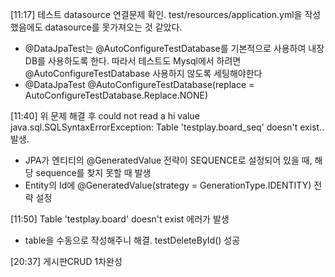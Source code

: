 [11:17] 테스트 datasource 연결문제 확인.
test/resources/application.yml을 작성했음에도 datasource를 못가져오는 것 같았다.
-  @DataJpaTest는 @AutoConfigureTestDatabase를 기본적으로 사용하여 내장DB를 사용하도록 한다. 따라서 테스트도 Mysql에서 하려면@AutoConfigureTestDatabase 사용하지 않도록 세팅해야한다
- @DataJpaTest
  @AutoConfigureTestDatabase(replace = AutoConfigureTestDatabase.Replace.NONE)

[11:40] 위 문제 해결 후 could not read a hi value java.sql.SQLSyntaxErrorException: Table 'testplay.board_seq' doesn't exist.. 발생.

- JPA가 엔티티의 @GeneratedValue 전략이 SEQUENCE로 설정되어 있을 때, 해당 sequence를 찾지 못할 때 발생
- Entity의 Id에 @GeneratedValue(strategy = GenerationType.IDENTITY) 전략 설정

[11:50] Table 'testplay.board' doesn't exist 에러가 발생
- table을 수동으로 작성해주니 해결. testDeleteById() 성공

[20:37] 게시판CRUD 1차완성